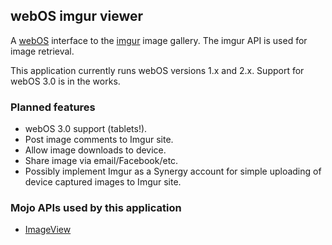 ## webOS imgur viewer ##

A [webOS](https://developer.palm.com/) interface to the [imgur](http://imgur.com/) image
gallery. The imgur API is used for image retrieval.

This application currently runs webOS versions 1.x and 2.x. Support for webOS 3.0 is in the works.

### Planned features ###

* webOS 3.0 support (tablets!).
* Post image comments to Imgur site.
* Allow image downloads to device.
* Share image via email/Facebook/etc.
* Possibly implement Imgur as a Synergy account for simple uploading of device captured images to Imgur site.

### Mojo APIs used by this application ###

* [ImageView](https://developer.palm.com/content/api/reference/mojo/widgets/image-view.html)
